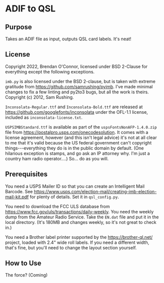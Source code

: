 # ADIF to QSL

## Purpose
Takes an ADIF file as input, outputs QSL card labels. It's neat!

## License
Copyright 2022, Brendan O'Connor, licensed under BSD 2-Clause for everything except the following exceptions.

`imb.py` is also licensed under the BSD 2-clause, but is taken with extreme gratitude from <https://github.com/samrushing/pyimb>. I've made minimal changes to fix a few linting and py2to3 bugs, but all the work is theirs. Copyright (c) 2012, Sam Rushing.

`Inconsolata-Regular.ttf` and `Inconsolata-Bold.ttf` are released at <https://github.com/googlefonts/inconsolata> under the OFL-1.1 license, included as `inconsolata-license.txt`.

`USPSIMBStandard.ttf` is available as part of the `uspsFontsNonAFP-1.4.0.zip` file from <https://postalpro.usps.com/onecodesolution>. It comes with a license agreement, however (and this isn't legal advice) it's not at all clear to me that it's valid because the US federal government can't copyright things---everything they do is in the public domain by default. (One hilarious exception is stamps, and go ask an IP attorney why. I'm just a country ham radio operator....) So... do as you will.

## Prerequisites

You need a USPS Mailer ID so that you can create an Intelligent Mail Barcode. See <https://www.usps.com/election-mail/creating-imb-election-mail-kit.pdf> for plenty of details. Set it in `qsl_config.py`.

You need to download the FCC ULS database from <https://www.fcc.gov/uls/transactions/daily-weekly>. You need the weekly dump from the Amateur Radio Service. Take the `EN.dat` file and put it in the local directory. (It's 180MB and changes weekly, so it's not great to check in.)

You need a Brother label printer supported by the <https://brother-ql.net/> project, loaded with 2.4" wide roll labels. If you need a different width, that's fine, but you'll need to change the layout section yourself.

## How to Use

The force? (Coming)